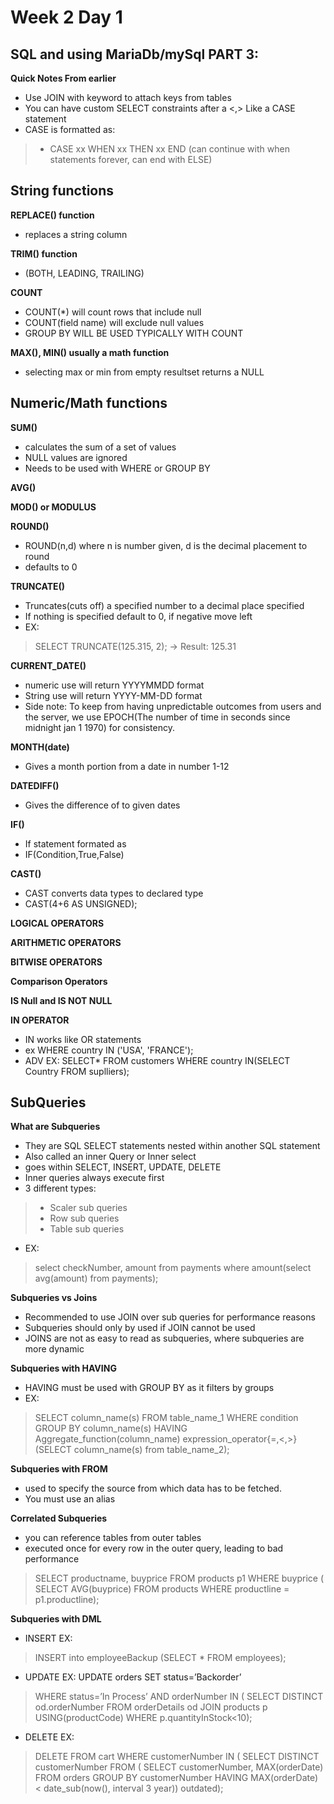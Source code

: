 # Week 2 Day 1

## SQL and using MariaDb/mySql PART 3:

**Quick Notes From earlier**
 - Use JOIN with <ON> keyword to attach keys from tables
 - You can have custom SELECT constraints after a <,> Like a CASE statement
 - CASE is formatted as:
>  - CASE xx WHEN xx THEN xx END (can continue with when statements forever, can end with ELSE)

## String functions ##

**REPLACE() function**
 - replaces a string column 

**TRIM() function**
 - (BOTH, LEADING, TRAILING)

**COUNT**
 - COUNT(*) will count rows that include null
 - COUNT(field name) will exclude null values
 - GROUP BY WILL BE USED TYPICALLY WITH COUNT

**MAX(), MIN() usually a math function**
 - selecting max or min from empty resultset returns a NULL

## Numeric/Math functions ##

**SUM()**
 - calculates the sum of a set of values
 - NULL values are ignored
 - Needs to be used with WHERE or GROUP BY

**AVG()**

**MOD() or MODULUS**

**ROUND()**
 - ROUND(n,d) where n is number given, d is the decimal placement to round
 - defaults to 0

**TRUNCATE()**
 - Truncates(cuts off) a specified number to a decimal place specified
 - If nothing is specified default to 0, if negative move left
 - EX:
> SELECT TRUNCATE(125.315, 2); → Result: 125.31

**CURRENT_DATE()**
 - numeric use will return YYYYMMDD format
 - String use will return YYYY-MM-DD format
 - Side note: To keep from having unpredictable outcomes from users and the server, we use EPOCH(The number of time in seconds since midnight jan 1 1970) for consistency.

**MONTH(date)**
 - Gives a month portion from a date in number 1-12

**DATEDIFF()**
 - Gives the difference of to given dates

**IF()**
- If statement formated as
- IF(Condition,True,False)

**CAST()**
- CAST converts data types to declared type
- CAST(4+6 AS UNSIGNED);

**LOGICAL OPERATORS**

**ARITHMETIC OPERATORS**

**BITWISE OPERATORS**

**Comparison Operators**

**IS Null and IS NOT NULL**

**IN OPERATOR**
- IN works like OR statements
- ex WHERE country IN ('USA', 'FRANCE');
- ADV EX: SELECT* FROM customers WHERE country IN(SELECT Country FROM suplliers);

## SubQueries ##

**What are Subqueries**
 - They are SQL SELECT statements nested within another SQL statement
 - Also called an inner Query or Inner select
 - goes within SELECT, INSERT, UPDATE, DELETE
 - Inner queries always execute first
 - 3 different types:
>  - Scaler sub queries
>  - Row sub queries
>  - Table sub queries
 - EX:
>  select checkNumber, amount from payments
> 	where amount(select avg(amount) from payments);

**Subqueries vs Joins**
 - Recommended to use JOIN over sub queries for performance reasons
 - Subqueries should only by used if JOIN cannot be used
 - JOINS are not as easy to read as subqueries, where subqueries are more dynamic

**Subqueries with HAVING**
 - HAVING must be used with GROUP BY as it filters by groups
 - EX:
> SELECT column_name(s)
>    FROM table_name_1
>    WHERE condition
>    GROUP BY column_name(s)
>   HAVING Aggregate_function(column_name)   expression_operator{=,<,>}
>                (SELECT column_name(s) from table_name_2);

**Subqueries with FROM**
 - used to specify the source from which data has to be fetched.
 - You must use an alias

**Correlated Subqueries**
 - you can reference tables from outer tables
 - executed once for every row in the outer query, leading to bad performance
> SELECT productname, buyprice
> 	FROM products p1
> 	WHERE buyprice (
> 		SELECT AVG(buyprice)
> 		FROM products
> 		WHERE productline = p1.productline);

**Subqueries with DML**
 - INSERT EX:
> INSERT into employeeBackup (SELECT * FROM employees);
 - UPDATE EX:
UPDATE orders SET status=’Backorder’ 
> WHERE status=’In Process’ AND orderNumber IN (
> 	SELECT DISTINCT od.orderNumber 
> 	FROM orderDetails od JOIN products p USING(productCode)
> 	WHERE p.quantityInStock<10);
 - DELETE EX:
> DELETE FROM cart WHERE customerNumber IN (
> 	SELECT DISTINCT customerNumber FROM (
> 		SELECT customerNumber, MAX(orderDate) FROM orders 
> 		GROUP BY customerNumber
> 		HAVING MAX(orderDate) < date_sub(now(), interval 3 year)) outdated);


